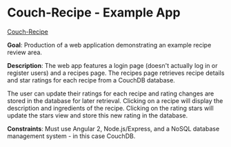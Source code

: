 # Couch-Recipe - Example App

[Couch-Recipe](http://ec2-54-152-93-18.compute-1.amazonaws.com/)

__Goal__: Production of a web application demonstrating an example recipe review area.

__Description__:  The web app features a login page (doesn't actually log in or register users) and a recipes page. The recipes page retrieves recipe details and star ratings for each recipe from a CouchDB database.

The user can update their ratings for each recipe and rating changes are stored in the database for later retrieval. Clicking on a recipe will display the description and ingredients of the recipe. Clicking on the rating stars will update the stars view and store this new rating in the database.

__Constraints__: Must use Angular 2, Node.js/Express, and a NoSQL database management system - in this case CouchDB.
